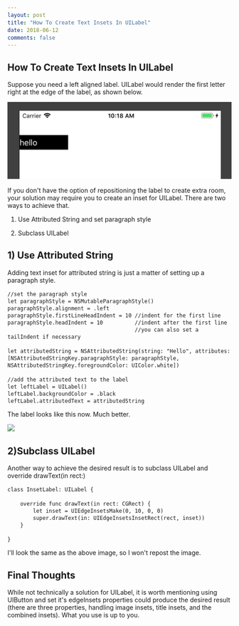 ```yaml
---
layout: post
title: "How To Create Text Insets In UILabel"
date: 2018-06-12
comments: false
---
```

## How To Create Text Insets In UILabel

Suppose you need a left aligned label. UILabel would render the first letter right
at the edge of the label, as shown below.

![ugly label](/images/blog/2018-06-12/ugly_label.png)

If you don't have the option of repositioning the label to create extra room,
your solution may require you to create an inset for UILabel.
 There are two ways to achieve that.

1) Use Attributed String and set paragraph style

2) Subclass UILabel


## 1) Use Attributed String

Adding text inset for attributed string is just a matter
of setting up a paragraph style.

<pre><code class="line-numbers language-swift">//set the paragraph style
let paragraphStyle = NSMutableParagraphStyle()
paragraphStyle.alignment = .left
paragraphStyle.firstLineHeadIndent = 10 //indent for the first line
paragraphStyle.headIndent = 10          //indent after the first line
                                        //you can also set a tailIndent if necessary

let attributedString = NSAttributedString(string: "Hello", attributes: [NSAttributedStringKey.paragraphStyle: paragraphStyle,
NSAttributedStringKey.foregroundColor: UIColor.white])

//add the attributed text to the label
let leftLabel = UILabel()
leftLabel.backgroundColor = .black
leftLabel.attributedText = attributedString
</code></pre>

The label looks like this now. Much better.

<image src="/images/blog/2018-06-12/attributed_text.png" width = "50%">
</image>

## 2)Subclass UILabel

Another way to achieve the desired result is to subclass UILabel and override
drawText(in rect:)

<pre>
<code class="line-numbers language-swift">class InsetLabel: UILabel {

    override func drawText(in rect: CGRect) {
        let inset = UIEdgeInsetsMake(0, 10, 0, 0)
        super.drawText(in: UIEdgeInsetsInsetRect(rect, inset))
    }

}
</code></pre>

I'll look the same as the above image, so I won't repost the image.

## Final Thoughts

While not technically a solution for UILabel, it is worth mentioning using UIButton and set it's
edgeInsets properties could produce the desired result (there are three properties, handling image insets, title
  insets, and the combined insets). What you use is up to you.
